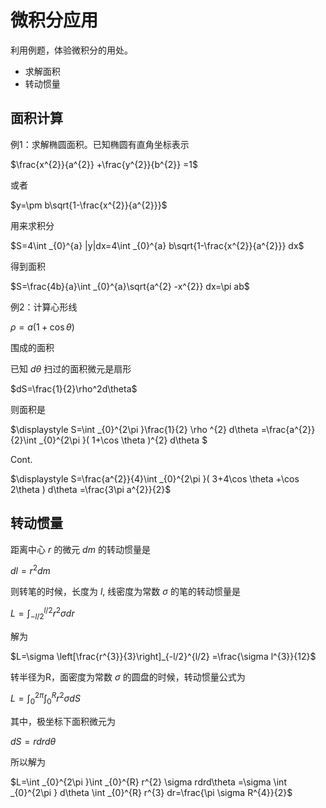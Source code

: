 # 微积分应用

利用例题，体验微积分的用处。

- 求解面积
- 转动惯量

## 面积计算

例1：求解椭圆面积。已知椭圆有直角坐标表示

$\frac{x^{2}}{a^{2}} +\frac{y^{2}}{b^{2}} =1$

或者

$y=\pm b\sqrt{1-\frac{x^{2}}{a^{2}}}$

用来求积分

$S=4\int _{0}^{a} |y|dx=4\int _{0}^{a} b\sqrt{1-\frac{x^{2}}{a^{2}}} dx$

得到面积

$S=\frac{4b}{a}\int _{0}^{a}\sqrt{a^{2} -x^{2}} dx=\pi ab$

例2：计算心形线

$\rho=a(1+\cos\theta)$

围成的面积

已知 $d\theta$ 扫过的面积微元是扇形

$dS=\frac{1}{2}\rho^2d\theta$

则面积是

$\displaystyle S=\int _{0}^{2\pi }\frac{1}{2} \rho ^{2} d\theta =\frac{a^{2}}{2}\int _{0}^{2\pi }( 1+\cos \theta )^{2} d\theta $

Cont.

$\displaystyle S=\frac{a^{2}}{4}\int _{0}^{2\pi }( 3+4\cos \theta +\cos 2\theta ) d\theta =\frac{3\pi a^{2}}{2}$

## 转动惯量

距离中心 $r$  的微元 $dm$ 的转动惯量是

$dl=r^2dm$

则转笔的时候，长度为 $l$, 线密度为常数 $\sigma$ 的笔的转动惯量是

$L=\int _{-l/2}^{l/2} r^{2} \sigma dr$

解为

$L=\sigma \left[\frac{r^{3}}{3}\right]_{-l/2}^{l/2} =\frac{\sigma l^{3}}{12}$

转半径为R，面密度为常数 $\sigma$ 的圆盘的时候，转动惯量公式为

$L=\int _{0}^{2\pi }\int _{0}^{R} r^{2} \sigma dS$

其中，极坐标下面积微元为

$dS=rdrd\theta$

所以解为

$L=\int _{0}^{2\pi }\int _{0}^{R} r^{2} \sigma rdrd\theta =\sigma \int _{0}^{2\pi } d\theta \int _{0}^{R} r^{3} dr=\frac{\pi \sigma R^{4}}{2}$



